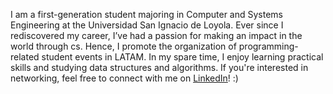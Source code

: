 I am a first-generation student majoring in Computer and Systems Engineering at the Universidad San Ignacio de Loyola. Ever since I rediscovered my career, I’ve had a passion for making an impact in the world through cs. Hence, I promote the organization of programming-related student events in LATAM. In my spare time, I enjoy learning practical skills and studying data structures and algorithms. If you're interested in networking, feel free to connect with me on [LinkedIn](https://www.linkedin.com/in/angel-a-mejia/)! :)
